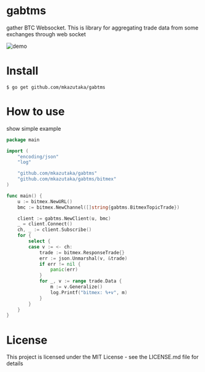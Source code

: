 # gabtms
gather BTC Websocket.
This is library for aggregating trade data from some exchanges through web socket

![demo](https://user-images.githubusercontent.com/4601360/64967843-282db680-d8dc-11e9-8454-301f19e54f8c.gif)

# Install
```
$ go get github.com/mkazutaka/gabtms
```

# How to use
show simple example

```go
package main

import (
	"encoding/json"
	"log"

	"github.com/mkazutaka/gabtms"
	"github.com/mkazutaka/gabtms/bitmex"
)

func main() {
	u := bitmex.NewURL()
	bmc := bitmex.NewChannel([]string{gabtms.BitmexTopicTrade})

	client := gabtms.NewClient(u, bmc)
	_ = client.Connect()
	ch, _ := client.Subscribe()
	for {
		select {
		case v := <- ch:
			trade := bitmex.ResponseTrade{}
			err := json.Unmarshal(v, &trade)
			if err != nil {
				panic(err)
			}
			for _, v := range trade.Data {
				m := v.Generalize()
				log.Printf("bitmex: %+v", m)
			}
		}
	}
}
```

# License
This project is licensed under the MIT License - see the LICENSE.md file for details
